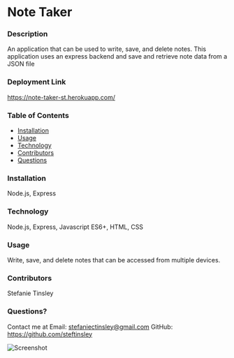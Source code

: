 # Note Taker 
  
### Description
An application that can be used to write, save, and delete notes. This application uses an express backend and save and retrieve note data from a JSON file
  
  ### Deployment Link 
https://note-taker-st.herokuapp.com/
  
  
  ### Table of Contents 
  - [Installation](#installation)
  - [Usage](#usage)
  - [Technology](#technology)
  - [Contributors](#contributors)
  - [Questions](#questions)

  ### Installation
  Node.js, Express
  
  ### Technology 
  Node.js, Express, Javascript ES6+, HTML, CSS
  
  ### Usage
  Write, save, and delete notes that can be accessed from multiple devices. 
 

  ### Contributors
  Stefanie Tinsley

  ### Questions?
  Contact me at 
  Email: stefaniectinsley@gmail.com
  GitHub: https://github.com/steftinsley
  
  ![Screenshot]()
